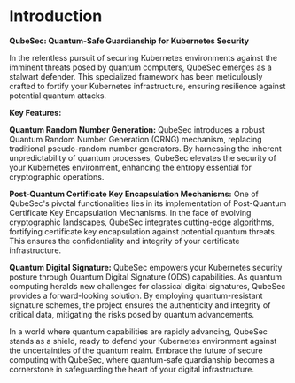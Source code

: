 # Introduction

**QubeSec: Quantum-Safe Guardianship for Kubernetes Security**

In the relentless pursuit of securing Kubernetes environments against the imminent threats posed by quantum computers, QubeSec emerges as a stalwart defender. This specialized framework has been meticulously crafted to fortify your Kubernetes infrastructure, ensuring resilience against potential quantum attacks.

**Key Features:**

**Quantum Random Number Generation:**
QubeSec introduces a robust Quantum Random Number Generation (QRNG) mechanism, replacing traditional pseudo-random number generators. By harnessing the inherent unpredictability of quantum processes, QubeSec elevates the security of your Kubernetes environment, enhancing the entropy essential for cryptographic operations.

**Post-Quantum Certificate Key Encapsulation Mechanisms:**
One of QubeSec's pivotal functionalities lies in its implementation of Post-Quantum Certificate Key Encapsulation Mechanisms. In the face of evolving cryptographic landscapes, QubeSec integrates cutting-edge algorithms, fortifying certificate key encapsulation against potential quantum threats. This ensures the confidentiality and integrity of your certificate infrastructure.

**Quantum Digital Signature:**
QubeSec empowers your Kubernetes security posture through Quantum Digital Signature (QDS) capabilities. As quantum computing heralds new challenges for classical digital signatures, QubeSec provides a forward-looking solution. By employing quantum-resistant signature schemes, the project ensures the authenticity and integrity of critical data, mitigating the risks posed by quantum advancements.

In a world where quantum capabilities are rapidly advancing, QubeSec stands as a shield, ready to defend your Kubernetes environment against the uncertainties of the quantum realm. Embrace the future of secure computing with QubeSec, where quantum-safe guardianship becomes a cornerstone in safeguarding the heart of your digital infrastructure.
